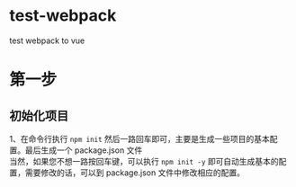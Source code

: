 # test-webpack
test webpack to vue
# 第一步
## 初始化项目
  1、在命令行执行 `npm init` 然后一路回车即可，主要是生成一些项目的基本配置。最后生成一个 package.json 文件  
  当然，如果您不想一路按回车键，可以执行 `npm init -y` 即可自动生成基本的配置，需要修改的话，可以到 package.json 文件中修改相应的配置。